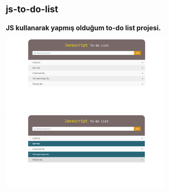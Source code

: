 # js-to-do-list

## JS kullanarak yapmış olduğum to-do list projesi.


<img src="img/js-todo-1.png">


<img src="img/js-todo-2.png">
